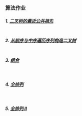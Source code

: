### 算法作业

##### 1. [二叉树的最近公共祖先](https://leetcode-cn.com/problems/lowest-common-ancestor-of-a-binary-tree/)

> 

```java

```

##### 2. [从前序与中序遍历序列构造二叉树](https://leetcode-cn.com/problems/construct-binary-tree-from-preorder-and-inorder-traversal/)

> 

```java

```

##### 3. [组合](https://leetcode-cn.com/problems/combinations/)

> 

```java

```

> 

```java

```

##### 4. [全排列](https://leetcode-cn.com/problems/permutations/)

> 

```java

```

> 

```java

```

##### 5. [全排列 II ](https://leetcode-cn.com/problems/permutations-ii/)

> 

```java

```



